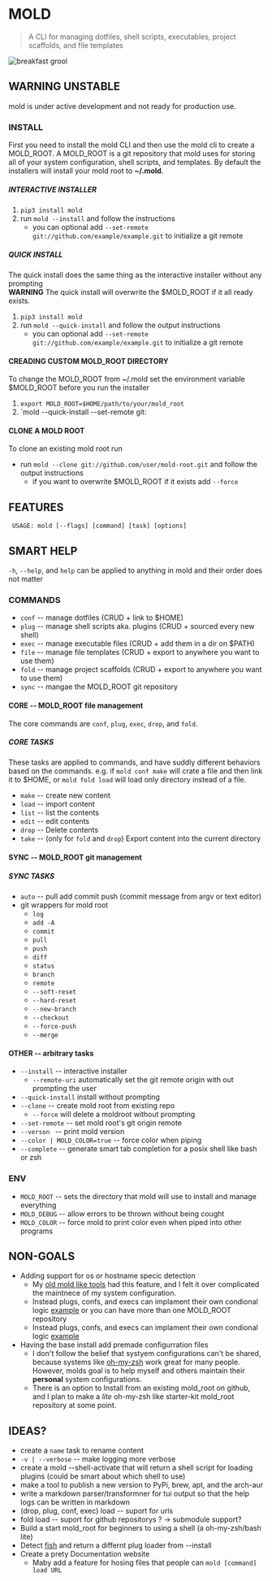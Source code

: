 # MOLD  
> A CLI for managing dotfiles, shell scripts, executables, project scaffolds, and file templates  

![breakfast grool](https://assets.slugbyte.com/github/github-header-00011.png)  


## WARNING UNSTABLE
mold is under active development and not ready for production use.
### INSTALL
First you need to install the mold CLI and then use the mold cli to create a MOLD\_ROOT. A MOLD\_ROOT is 
a git repository that mold uses for storing all of your system configuration, shell scripts, and templates.
By default the installers will install your mold root to **~/.mold**. 

##### INTERACTIVE INSTALLER
1. `pip3 install mold`
1. run `mold --install` and follow the instructions
    * you can optional add `--set-remote git://github.com/example/example.git` to initialize a git remote

##### QUICK INSTALL
The quick install does the same thing as the interactive installer without any prompting  
**WARNING** The quick install will overwrite the $MOLD\_ROOT if it all ready exists.  
1. `pip3 install mold`
1. run `mold --quick-install` and follow the output instructions
    * you can optional add `--set-remote git://github.com/example/example.git` to initialize a git remote

#### CREADING CUSTOM MOLD\_ROOT DIRECTORY
To change the MOLD\_ROOT from ~/.mold set the environment variable $MOLD\_ROOT before you run the installer
1. `export MOLD_ROOT=$HOME/path/to/your/mold_root`
2. `mold --quick-install --set-remote git:

#### CLONE A MOLD ROOT
To clone an existing mold root  run 
* run `mold --clone git://github.com/user/mold-root.git` and follow the output instructions
    * if you want to overwrite $MOLD_ROOT if it exists add `--force`

## FEATURES
` USAGE: mold [--flags] [command] [task] [options]`  

## SMART HELP 
`-h`, `--help`, and `help` can be applied to anything in mold and their order does not matter

### COMMANDS
* `conf` -- manage dotfiles (CRUD + link to $HOME)
* `plug` -- manage shell scripts aka. plugins  (CRUD + sourced every new shell)
* `exec` -- manage executable files (CRUD + add them in a dir on $PATH)
* `file` -- manage file templates (CRUD + export to anywhere you want to use them)
* `fold` -- manage project scaffolds (CRUD + export to anywhere you want to use them)
* `sync` -- mangae the MOLD\_ROOT git repository

#### CORE -- MOLD\_ROOT file management 
The core commands are `conf`, `plug`, `exec`, `drop`, and `fold`. 

##### CORE TASKS
These tasks are applied to commands, and have suddly different behaviors based on the 
commands. e.g. if `mold conf make` will crate a file and then link it to $HOME, or 
`mold fold load` will load only directory instead of a file.
* `make` -- create new content 
* `load` -- import  content 
* `list` -- list the contents 
* `edit` -- edit contents 
* `drop` -- Delete contents 
* `take` -- (only for `fold` and `drop`) Export content into the current directory 

#### SYNC -- MOLD\_ROOT git management
##### SYNC TASKS
* `auto` -- pull add commit push (commit message from argv or text editor) 
* git wrappers for mold root
    * `log` 
    * `add -A` 
    * `commit` 
    * `pull` 
    * `push`  
    * `diff`  
    * `status`  
    * `branch`  
    * `remote`  
    * `--soft-reset`  
    * `--hard-reset`  
    * `--new-branch`  
    * `--checkout`  
    * `--force-push`  
    * `--merge`  
    
#### OTHER -- arbitrary tasks
* `--install` -- interactive installer 
   * `--remote-uri` automatically set the git remote origin with out prompting the user 
* `--quick-install` install without prompting 
* `--clone` -- create mold root from existing repo 
  * `--force` will delete a moldroot without prompting
* `--set-remote` -- set mold root's git origin remote 
* `--verson ` -- print mold version 
* `--color | MOLD_COLOR=true` -- force color when piping 
* `--complete` -- generate smart tab completion for a posix shell like bash or zsh  

### ENV
* `MOLD_ROOT` -- sets the directory that mold will use to install and manage everything 
* `MOLD_DEBUG` -- allow errors to be thrown without being cought 
* `MOLD_COLOR` -- force mold to print color even when piped into other programs

## NON-GOALS 
* Adding support for os or hostname specic detection
    * My [old mold like tools](https://github.com/slugbyte/mold/wiki/mold-prequels-and-their-lessons) had this feature, and I felt it over complicated the maintnece of my system configuration. 
    * Instead plugs, confs, and execs can implament their own condional logic [example](https://github.com/slugbyte/config/blob/master/config/.bashrc) or you can have more than one MOLD\_ROOT repository
    * Instead plugs, confs, and execs can implament their own condional logic [example](https://github.com/slugbyte/config/blob/master/config/.bashrc)
* Having the base install add premade configurration files
    * I don't follow the belief that systyem configurations can't be shared, because systems like [oh-my-zsh](https://ohmyz.sh/) work great for many people. However, molds goal is to help myself and others maintain their **personal** system configurations.
    * There is an option to Install from an existing mold_root on github, and I plan to make a *lite* oh-my-zsh like starter-kit mold_root repository at some point.

## IDEAS?
* create a `name` task to rename content 
* `-v | --verbose` -- make logging more verbose
* create a mold --shell-activate that will return a shell script for loading plugins (could be smart about which shell to use)
* make a tool to publish a new version to PyPi, brew, apt, and the arch-aur 
* write a markdown parser/transformner for tui output so that the help logs can be written in markdown
* (drop, plug, conf, exec) load -- suport for urls 
* fold load -- suport for github repositorys ? -> submodule support? 
* Build a start mold_root for beginners to using a shell (a oh-my-zsh/bash lite)
* Detect [fish](https://github.com/fish-shell/fish-shell) and return a differnt plug loader from --install
* Create a prety Documentation website
  * Maby add a feature for hosing files that people can `mold [command] load URL`
